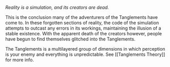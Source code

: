 *Reality is a simulation, and its creators are dead.*

This is the conclusion many of the adventurers of the Tanglements have come to. In these forgotten sections of reality, the code of the simulation attempts to outcast any errors in its workings, maintaining the illusion of a stable existence. With the apparent death of the creators however, people have begun to find themselves glitched into the Tanglements.

The Tanglements is a multilayered group of dimensions in which perception is your enemy and everything is unpredictable. See [[Tanglements Theory]] for more info. 